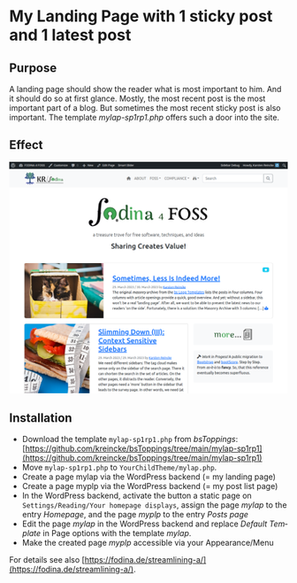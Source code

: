 <!-- LTeX:Language=en-US -->
# My Landing Page with 1 sticky post and 1 latest post

## Purpose

A landing page should show the reader what is most important to him. And it should do so at first glance.  Mostly, the most recent post is the most important part of a blog. But sometimes the most recent sticky post is also important. The template *mylap-sp1rp1.php* offers such a door into the site.

## Effect
![mylap-sp1rp1 example](mylap-sp1rp1.png)

## Installation

* Download the template `mylap-sp1rp1.php` from *bsToppings*: [https://github.com/kreincke/bsToppings/tree/main/mylap-sp1rp1](https://github.com/kreincke/bsToppings/tree/main/mylap-sp1rp1)
* Move `mylap-sp1rp1.php` to `YourChildTheme/mylap.php`.
* Cre­ate a page mylap via the Word­Press back­end (= my land­ing page)
* Cre­ate a page myplp via the Word­Press back­end (= my post list page)
* In the WordPress backend, acti­vate the but­ton a static page on `Settings/Reading/Your homepage displays`, assign the page *mylap* to the entry *Home­page*, and the page *myplp* to the entry *Posts page*
* Edit the page *mylap* in the Word­Press back­end and replace *Default Tem­plate* in Page options with the tem­plate *mylap*.
* Make the cre­at­ed page *myplp* accessible via your Appearance/Menu 

For details see also [https://fodina.de/streamlining-a/](https://fodina.de/streamlining-a/).